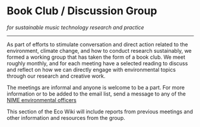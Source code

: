 # Book Club / Discussion Group

*for sustainable music technology research and practice*

---

As part of efforts to stimulate conversation and direct action related to the environment, climate change, and how to conduct research sustainably, we formed a working group that has taken the form of a book club. We meet roughly monthly, and for each meeting have a selected reading to discuss and reflect on how we can directly engage with environmental topics through our research and creative work. 

The meetings are informal and anyone is welcome to be a part. For more information or to be added to the email list, send a message to any of the [NIME environmental officers](https://eco.nime.org/#contact)

This section of the Eco Wiki will include reports from previous meetings and other information and resources from the group. 